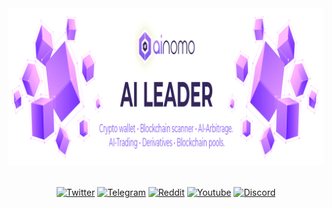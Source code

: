 <div align="center">
<img src="https://github.com/ainomodatalab/.github/blob/f92c55cc78d320497912c6788d92ee77d1e2b853/profile/img/banner.jpg" alt="banner"/>

</br>
</br>
</div>

<div align="center">
  
[![Twitter](https://img.shields.io/badge/follow-%40Ainomo-ae73fa?logo=twitter&style=for-the-badge)](https://twitter.com/)
[![Telegram](https://img.shields.io/badge/join-Ainomo-ae73fa?style=for-the-badge&logo=telegram)](https://t.me/)
[![Reddit](https://img.shields.io/badge/follow-Ainomo-ae73fa?style=for-the-badge&logo=reddit)](https://www.reddit.com/user/)
[![Youtube](https://img.shields.io/badge/subscribe-Ainomo-ae73fa?style=for-the-badge&logo=youtube)](https://www.youtube.com/channel/)
[![Discord](https://img.shields.io/badge/join-Ainomo-ae73fa?style=for-the-badge&logo=medium)](https://medium.com/)
</br>
